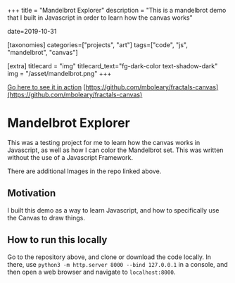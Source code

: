 +++
title = "Mandelbrot Explorer"
description = "This is a mandelbrot demo that I built in Javascript in order to learn how the canvas works"

date=2019-10-31

[taxonomies]
categories=["projects", "art"]
tags=["code", "js", "mandelbrot", "canvas"]

[extra]
titlecard = "img"
titlecard_text="fg-dark-color text-shadow-dark"
img = "/asset/mandelbrot.png"
+++

[Go here to see it in action](/extern/fractals-canvas)
[https://github.com/mboleary/fractals-canvas](https://github.com/mboleary/fractals-canvas)


# Mandelbrot Explorer

This was a testing project for me to learn how the canvas works in Javascript, as well as how I can color the Mandelbrot set. This was written without the use of a Javascript Framework.

There are additional Images in the repo linked above.

## Motivation

I built this demo as a way to learn Javascript, and how to specifically use the Canvas to draw things.

## How to run this locally

Go to the repository above, and clone or download the code locally. In there, use `python3 -m http.server 8000 --bind 127.0.0.1` in a console, and then open a web browser and navigate to `localhost:8000`.
